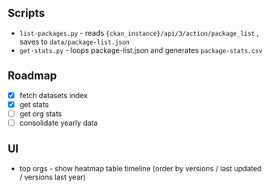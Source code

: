 ## Scripts

- `list-packages.py` - reads `{ckan_instance}/api/3/action/package_list` , saves to `data/package-list.json`
- `get-stats.py` - loops package-list.json and generates `package-stats.csv`

## Roadmap 

- [x] fetch datasets index
- [x] get stats
- [ ] get org stats
- [ ] consolidate yearly data

## UI
- top orgs - show heatmap table timeline (order by versions / last updated / versions last year)
